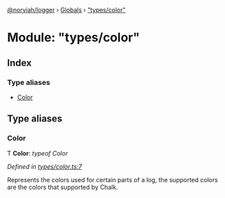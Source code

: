 [@norviah/logger](../README.md) › [Globals](../globals.md) › ["types/color"](_types_color_.md)

# Module: "types/color"

## Index

### Type aliases

* [Color](_types_color_.md#color)

## Type aliases

###  Color

Ƭ **Color**: *typeof Color*

*Defined in [types/color.ts:7](https://github.com/Norviah/logger/blob/7f44bca/src/types/color.ts#L7)*

Represents the colors used for certain parts of a log, the supported colors
are the colors that supported by Chalk.
